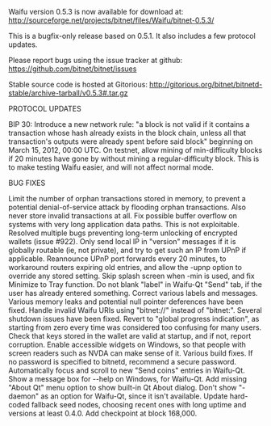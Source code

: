 Waifu version 0.5.3 is now available for download at:
http://sourceforge.net/projects/bitnet/files/Waifu/bitnet-0.5.3/

This is a bugfix-only release based on 0.5.1.
It also includes a few protocol updates.

Please report bugs using the issue tracker at github:
https://github.com/bitnet/bitnet/issues

Stable source code is hosted at Gitorious:
http://gitorious.org/bitnet/bitnetd-stable/archive-tarball/v0.5.3#.tar.gz

PROTOCOL UPDATES

BIP 30: Introduce a new network rule: "a block is not valid if it contains a transaction whose hash already exists in the block chain, unless all that transaction's outputs were already spent before said block" beginning on March 15, 2012, 00:00 UTC.
On testnet, allow mining of min-difficulty blocks if 20 minutes have gone by without mining a regular-difficulty block. This is to make testing Waifu easier, and will not affect normal mode.

BUG FIXES

Limit the number of orphan transactions stored in memory, to prevent a potential denial-of-service attack by flooding orphan transactions. Also never store invalid transactions at all.
Fix possible buffer overflow on systems with very long application data paths. This is not exploitable.
Resolved multiple bugs preventing long-term unlocking of encrypted wallets
(issue #922).
Only send local IP in "version" messages if it is globally routable (ie, not private), and try to get such an IP from UPnP if applicable.
Reannounce UPnP port forwards every 20 minutes, to workaround routers expiring old entries, and allow the -upnp option to override any stored setting.
Skip splash screen when -min is used, and fix Minimize to Tray function.
Do not blank "label" in Waifu-Qt "Send" tab, if the user has already entered something.
Correct various labels and messages.
Various memory leaks and potential null pointer deferences have been fixed.
Handle invalid Waifu URIs using "bitnet://" instead of "bitnet:".
Several shutdown issues have been fixed.
Revert to "global progress indication", as starting from zero every time was considered too confusing for many users.
Check that keys stored in the wallet are valid at startup, and if not, report corruption.
Enable accessible widgets on Windows, so that people with screen readers such as NVDA can make sense of it.
Various build fixes.
If no password is specified to bitnetd, recommend a secure password.
Automatically focus and scroll to new "Send coins" entries in Waifu-Qt.
Show a message box for --help on Windows, for Waifu-Qt.
Add missing "About Qt" menu option to show built-in Qt About dialog.
Don't show "-daemon" as an option for Waifu-Qt, since it isn't available.
Update hard-coded fallback seed nodes, choosing recent ones with long uptime and versions at least 0.4.0.
Add checkpoint at block 168,000.
